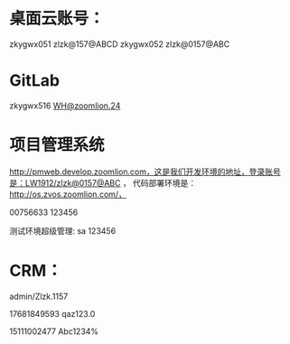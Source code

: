 # 桌面云账号：

zkygwx051 zlzk@157@ABCD
zkygwx052 zlzk@0157@ABC

# GitLab

zkygwx516 WH@zoomlion.24

# 项目管理系统

http://pmweb.develop.zoomlion.com，这是我们开发环境的地址，登录账号是：LW1912/zlzk@0157@ABC ，
代码部署环境是：http://os.zvos.zoomlion.com/，


00756633
123456

测试环境超级管理:
sa
123456


# CRM：

admin/Zlzk.1157

17681849593
qaz123.0

15111002477   Abc1234%